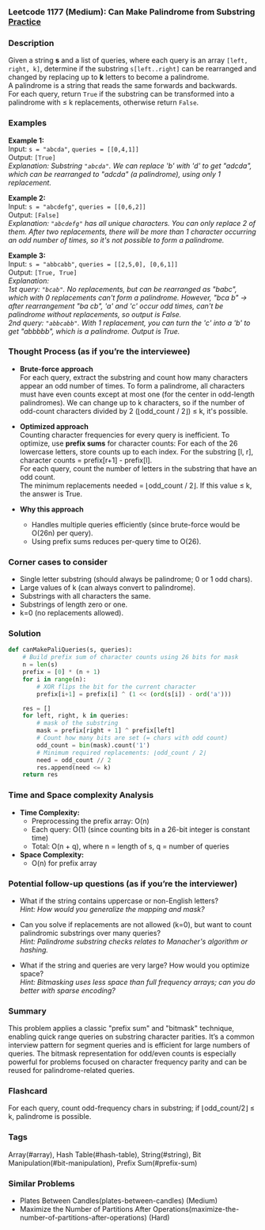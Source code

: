 ### Leetcode 1177 (Medium): Can Make Palindrome from Substring [Practice](https://leetcode.com/problems/can-make-palindrome-from-substring)

### Description  
Given a string **s** and a list of queries, where each query is an array `[left, right, k]`, determine if the substring `s[left..right]` can be rearranged and changed by replacing up to **k** letters to become a palindrome.  
A palindrome is a string that reads the same forwards and backwards.  
For each query, return `True` if the substring can be transformed into a palindrome with ≤ k replacements, otherwise return `False`.

### Examples  

**Example 1:**  
Input: `s = "abcda"`, `queries = [[0,4,1]]`  
Output: `[True]`  
*Explanation: Substring `"abcda"`. We can replace 'b' with 'd' to get "adcda", which can be rearranged to "adcda" (a palindrome), using only 1 replacement.*

**Example 2:**  
Input: `s = "abcdefg"`, `queries = [[0,6,2]]`  
Output: `[False]`  
*Explanation: `"abcdefg"` has all unique characters. You can only replace 2 of them. After two replacements, there will be more than 1 character occurring an odd number of times, so it's not possible to form a palindrome.*

**Example 3:**  
Input: `s = "abbcabb"`, `queries = [[2,5,0], [0,6,1]]`  
Output: `[True, True]`  
*Explanation:  
1st query: `"bcab"`. No replacements, but can be rearranged as "babc", which with 0 replacements can't form a palindrome. However, "bca b" → after rearrangement "ba cb", 'a' and 'c' occur odd times, can't be palindrome without replacements, so output is False.  
2nd query: `"abbcabb"`. With 1 replacement, you can turn the 'c' into a 'b' to get "abbbbb", which is a palindrome. Output is True.*


### Thought Process (as if you’re the interviewee)  
- **Brute-force approach**  
  For each query, extract the substring and count how many characters appear an odd number of times. To form a palindrome, all characters must have even counts except at most one (for the center in odd-length palindromes). We can change up to k characters, so if the number of odd-count characters divided by 2 (⌊odd_count / 2⌋) ≤ k, it's possible.

- **Optimized approach**  
  Counting character frequencies for every query is inefficient. To optimize, use **prefix sums** for character counts: For each of the 26 lowercase letters, store counts up to each index. For the substring [l, r], character counts = prefix[r+1] - prefix[l].  
  For each query, count the number of letters in the substring that have an odd count.  
  The minimum replacements needed = ⌊odd_count / 2⌋. If this value ≤ k, the answer is True.

- **Why this approach**  
  - Handles multiple queries efficiently (since brute-force would be O(26n) per query).
  - Using prefix sums reduces per-query time to O(26).

### Corner cases to consider  
- Single letter substring (should always be palindrome; 0 or 1 odd chars).
- Large values of k (can always convert to palindrome).
- Substrings with all characters the same.
- Substrings of length zero or one.
- k=0 (no replacements allowed).

### Solution

```python
def canMakePaliQueries(s, queries):
    # Build prefix sum of character counts using 26 bits for mask
    n = len(s)
    prefix = [0] * (n + 1)
    for i in range(n):
        # XOR flips the bit for the current character
        prefix[i+1] = prefix[i] ^ (1 << (ord(s[i]) - ord('a')))

    res = []
    for left, right, k in queries:
        # mask of the substring
        mask = prefix[right + 1] ^ prefix[left]
        # Count how many bits are set (= chars with odd count)
        odd_count = bin(mask).count('1')
        # Minimum required replacements: ⌊odd_count / 2⌋
        need = odd_count // 2
        res.append(need <= k)
    return res
```

### Time and Space complexity Analysis  

- **Time Complexity:**  
  - Preprocessing the prefix array: O(n)
  - Each query: O(1) (since counting bits in a 26-bit integer is constant time)
  - Total: O(n + q), where n = length of s, q = number of queries
- **Space Complexity:**  
  - O(n) for prefix array

### Potential follow-up questions (as if you’re the interviewer)  

- What if the string contains uppercase or non-English letters?  
  *Hint: How would you generalize the mapping and mask?*

- Can you solve if replacements are not allowed (k=0), but want to count palindromic substrings over many queries?  
  *Hint: Palindrome substring checks relates to Manacher's algorithm or hashing.*

- What if the string and queries are very large? How would you optimize space?  
  *Hint: Bitmasking uses less space than full frequency arrays; can you do better with sparse encoding?*

### Summary
This problem applies a classic "prefix sum" and "bitmask" technique, enabling quick range queries on substring character parities. It’s a common interview pattern for segment queries and is efficient for large numbers of queries. The bitmask representation for odd/even counts is especially powerful for problems focused on character frequency parity and can be reused for palindrome-related queries.


### Flashcard
For each query, count odd-frequency chars in substring; if ⌊odd_count/2⌋ ≤ k, palindrome is possible.

### Tags
Array(#array), Hash Table(#hash-table), String(#string), Bit Manipulation(#bit-manipulation), Prefix Sum(#prefix-sum)

### Similar Problems
- Plates Between Candles(plates-between-candles) (Medium)
- Maximize the Number of Partitions After Operations(maximize-the-number-of-partitions-after-operations) (Hard)